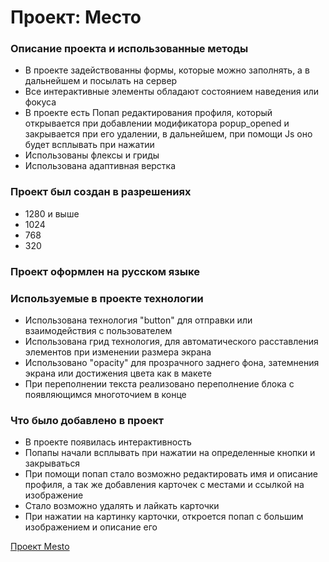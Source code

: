 # Проект: Место

### Описание проекта и использованные методы
- В проекте задействованны формы, которые можно заполнять, а в дальнейшем и посылать на сервер
- Все интерактивные элементы обладают состоянием наведения или фокуса 
- В проекте есть Попап редактирования профиля, который открывается при добавлении модификатора popup_opened и закрывается при его удалении, в дальнейшем, при помощи Js оно будет всплывать при нажатии
- Использованы флексы и гриды
- Использована адаптивная верстка

### Проект был создан в разрешениях
- 1280 и выше
- 1024
- 768
- 320

### Проект оформлен на русском языке

### Используемые в проекте технологии
- Использована технология "button" для отправки или взаимодействия с пользователем
- Использована грид технология, для автоматического расставления элементов при изменении размера экрана
- Использовано "opacity" для прозрачного заднего фона, затемнения экрана или достижения цвета как в макете
- При переполнении текста реализовано переполнение блока с появляющимся многоточием в конце

### Что было добавлено в проект
- В проекте появилась интерактивность 
- Попапы начали всплывать при нажатии на определенные кнопки и закрываться
- При помощи попап стало возможно редактировать имя и описание профиля, а так же добавления карточек с местами и ссылкой на изображение
- Стало возможно удалять и лайкать карточки
- При нажатии на картинку карточки, откроется попап с большим изображением и описание его

[Проект Mesto](https://aliisherka.github.io/mesto-project/)